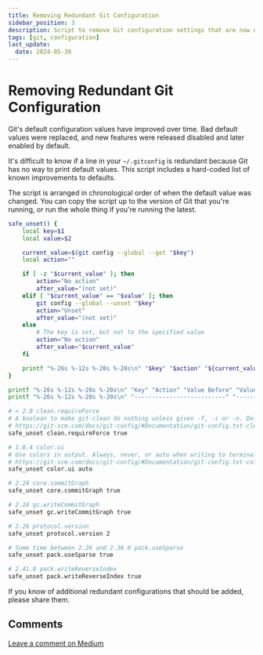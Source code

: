 ```yaml
---
title: Removing Redundant Git Configuration
sidebar_position: 3
description: Script to remove Git configuration settings that are now default
tags: [git, configuration]
last_update:
  date: 2024-05-30
---
```


# Removing Redundant Git Configuration

Git's default configuration values have improved over time. Bad default values were replaced, and new features were released disabled and later enabled by default.

It's difficult to know if a line in your `~/.gitconfig` is redundant because Git has no way to print default values. This script includes a hard-coded list of known improvements to defaults.

The script is arranged in chronological order of when the default value was changed. You can copy the script up to the version of Git that you're running, or run the whole thing if you're running the latest.

```bash
safe_unset() {
    local key=$1
    local value=$2

    current_value=$(git config --global --get "$key")
    local action=""

    if [ -z "$current_value" ]; then
        action="No action"
        after_value="(not set)"
    elif [ "$current_value" == "$value" ]; then
        git config --global --unset "$key"
        action="Unset"
        after_value="(not set)"
    else
        # The key is set, but not to the specified value
        action="No action"
        after_value="$current_value"
    fi

    printf "%-26s %-12s %-20s %-20s\n" "$key" "$action" "${current_value:-(not set)}" "$after_value"
}

printf "%-26s %-12s %-20s %-20s\n" "Key" "Action" "Value Before" "Value After"
printf "%-26s %-12s %-20s %-20s\n" "--------------------------" "---------" "--------------------" "--------------------"

# < 2.0 clean.requireForce
# A boolean to make git-clean do nothing unless given -f, -i or -n. Defaults to true since ???.
# https://git-scm.com/docs/git-config/#Documentation/git-config.txt-cleanrequireForce
safe_unset clean.requireForce true

# 1.8.4 color.ui
# Use colors in output. Always, never, or auto when writing to terminal.
# https://git-scm.com/docs/git-config/#Documentation/git-config.txt-colorui
safe_unset color.ui auto

# 2.24 core.commitGraph
safe_unset core.commitGraph true

# 2.24 gc.writeCommitGraph
safe_unset gc.writeCommitGraph true

# 2.26 protocol.version
safe_unset protocol.version 2

# Some time between 2.26 and 2.30.0 pack.useSparse
safe_unset pack.useSparse true

# 2.41.0 pack.writeReverseIndex
safe_unset pack.writeReverseIndex true
```

If you know of additional redundant configurations that should be added, please share them.

## Comments

[Leave a comment on Medium](https://motlin.medium.com/git-config-3d20c4c079ba)


